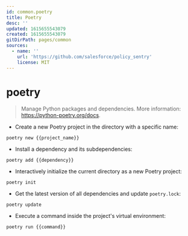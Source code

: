 ```yaml
---
id: common.poetry
title: Poetry
desc: ''
updated: 1615655543079
created: 1615655543079
gitDirPath: pages/common
sources:
  - name: ''
    url: 'https://github.com/salesforce/policy_sentry'
    license: MIT
---
```

# poetry

> Manage Python packages and dependencies.
> More information: <https://python-poetry.org/docs>.

- Create a new Poetry project in the directory with a specific name:

`poetry new {{project_name}}`

- Install a dependency and its subdependencies:

`poetry add {{dependency}}`

- Interactively initialize the current directory as a new Poetry project:

`poetry init`

- Get the latest version of all dependencies and update `poetry.lock`:

`poetry update`

- Execute a command inside the project's virtual environment:

`poetry run {{command}}`

